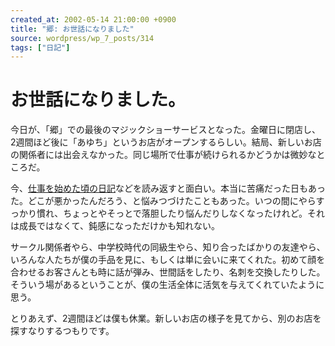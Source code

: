 ```yaml
---
created_at: 2002-05-14 21:00:00 +0900
title: "郷: お世話になりました"
source: wordpress/wp_7_posts/314
tags: ["日記"]
---
```

# お世話になりました。

今日が、「郷」での最後のマジックショーサービスとなった。金曜日に閉店し、2週間ほど後に「あゆち」というお店がオープンするらしい。結局、新しいお店の関係者には出会えなかった。同じ場所で仕事が続けられるかどうかは微妙なところだ。

今、[仕事を始めた頃の日記](../2001/table-hopping-at-sato)などを読み返すと面白い。本当に苦痛だった日もあった。どこが悪かったんだろう、と悩みつづけたこともあった。いつの間にやらすっかり慣れ、ちょっとやそっとで落胆したり悩んだりしなくなったけれど。それは成長ではなくて、鈍感になっただけかも知れない。

サークル関係者やら、中学校時代の同級生やら、知り合ったばかりの友達やら、いろんな人たちが僕の手品を見に、もしくは単に会いに来てくれた。初めて顔を合わせるお客さんとも時に話が弾み、世間話をしたり、名刺を交換したりした。そういう場があるということが、僕の生活全体に活気を与えてくれていたように思う。

とりあえず、2週間ほどは僕も休業。新しいお店の様子を見てから、別のお店を探すなりするつもりです。
